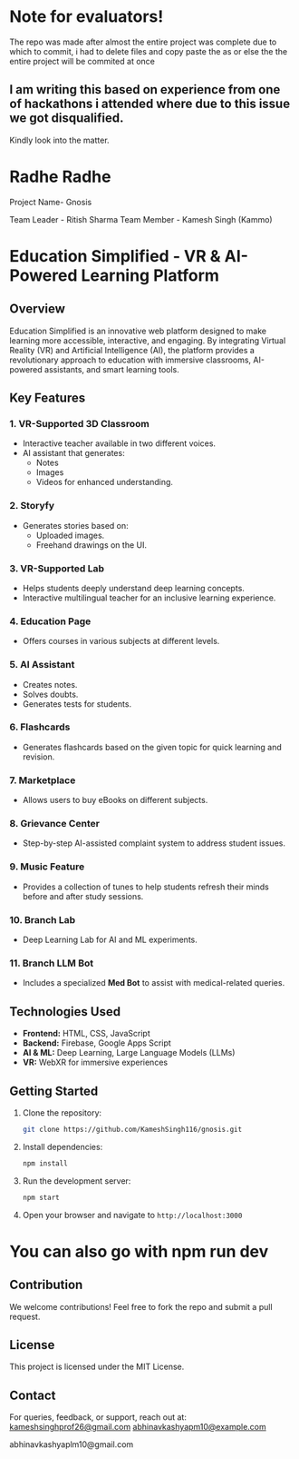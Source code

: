 # Note for evaluators!
The repo was made after almost the entire project was complete due to which to commit, i had to delete files and copy paste the as or else the the entire project will be commited at once
## I am writing this based on experience from one of hackathons i attended where due to this issue we got disqualified.
Kindly look into the matter.
# Radhe Radhe
Project Name- Gnosis

Team Leader -  Ritish Sharma
Team Member - Kamesh Singh (Kammo)
# Education Simplified - VR & AI-Powered Learning Platform

## Overview

Education Simplified is an innovative web platform designed to make learning more accessible, interactive, and engaging. By integrating Virtual Reality (VR) and Artificial Intelligence (AI), the platform provides a revolutionary approach to education with immersive classrooms, AI-powered assistants, and smart learning tools.

## Key Features

### **1. VR-Supported 3D Classroom**

- Interactive teacher available in two different voices.
- AI assistant that generates:
  - Notes
  - Images
  - Videos for enhanced understanding.

### **2. Storyfy**

- Generates stories based on:
  - Uploaded images.
  - Freehand drawings on the UI.

### **3. VR-Supported Lab**

- Helps students deeply understand deep learning concepts.
- Interactive multilingual teacher for an inclusive learning experience.

### **4. Education Page**

- Offers courses in various subjects at different levels.

### **5. AI Assistant**

- Creates notes.
- Solves doubts.
- Generates tests for students.

### **6. Flashcards**

- Generates flashcards based on the given topic for quick learning and revision.

### **7. Marketplace**

- Allows users to buy eBooks on different subjects.

### **8. Grievance Center**

- Step-by-step AI-assisted complaint system to address student issues.

### **9. Music Feature**

- Provides a collection of tunes to help students refresh their minds before and after study sessions.

### **10. Branch Lab**

- Deep Learning Lab for AI and ML experiments.

### **11. Branch LLM Bot**

- Includes a specialized **Med Bot** to assist with medical-related queries.

## Technologies Used

- **Frontend:** HTML, CSS, JavaScript
- **Backend:** Firebase, Google Apps Script
- **AI & ML:** Deep Learning, Large Language Models (LLMs)
- **VR:** WebXR for immersive experiences

## Getting Started

1. Clone the repository:
   ```sh
   git clone https://github.com/KameshSingh116/gnosis.git
   ```
2. Install dependencies:
   ```sh
   npm install
   ```
3. Run the development server:
   ```sh
   npm start
   ```
4. Open your browser and navigate to `http://localhost:3000`

# You can also go with npm run dev
## Contribution

We welcome contributions! Feel free to fork the repo and submit a pull request.

## License

This project is licensed under the MIT License.

## Contact

For queries, feedback, or support, reach out at: 
kameshsinghprof26@gmail.com
abhinavkashyapm10@example.com

abhinavkashyaplm10\@gmail.com



